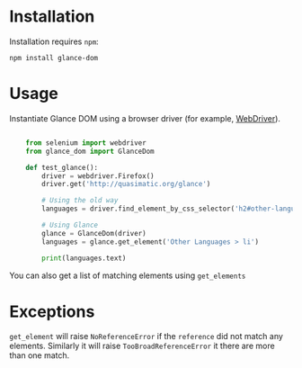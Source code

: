 # Installation

Installation requires ``npm``:

    npm install glance-dom

# Usage

Instantiate Glance DOM using a browser driver (for example,
[WebDriver](http://www.seleniumhq.org/projects/webdriver/)).

```python

    from selenium import webdriver
    from glance_dom import GlanceDom

    def test_glance():
        driver = webdriver.Firefox()
        driver.get('http://quasimatic.org/glance')

        # Using the old way
        languages = driver.find_element_by_css_selector('h2#other-languages + ul > li')

        # Using Glance
        glance = GlanceDom(driver)
        languages = glance.get_element('Other Languages > li')

        print(languages.text)
```

You can also get a list of matching elements using ``get_elements``

# Exceptions

``get_element`` will raise ``NoReferenceError`` if the ``reference`` did not match any elements.
Similarly it will raise ``TooBroadReferenceError`` it there are more than one match.
